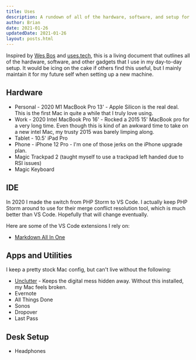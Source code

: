 ```yaml
---
title: Uses
description: A rundown of all of the hardware, software, and setup for my day to day tech life.
author: Brian
date: 2021-01-26
updatedDate: 2021-01-26
layout: posts.html
---
```


Inspired by [Wes Bos](https://wesbos.com/uses) and [uses.tech](https://uses.tech/), this is a living document that outlines all of the hardware, software, and other gadgets that I use in my day-to-day setup. It would be icing on the cake if others find this useful, but I mainly maintain it for my future self when setting up a new machine.

## Hardware

* Personal - 2020 M1 MacBook Pro 13' - Apple Silicon is the real deal. This is the first Mac in quite a while that I truly love using.
* Work - 2020 Intel MacBook Pro 16' - Rocked a 2015 15' MacBook pro for a very long time. Even though this is kind of an awkward time to take on a new intel Mac, my trusty 2015 was barely limping along.
* Tablet - 10.5' iPad Pro
* Phone - iPhone 12 Pro - I'm one of those jerks on the iPhone upgrade plan.
* Magic Trackpad 2 (taught myself to use a trackpad left handed due to RSI issues)
* Magic Keyboard

## IDE

In 2020 I made the switch from PHP Storm to VS Code. I actually keep PHP Storm around to use for their merge conflict resolution tool, which is much better than VS Code. Hopefully that will change eventually.

Here are some of the VS Code extensions I rely on:

* [Markdown All In One](https://marketplace.visualstudio.com/items?itemName=yzhang.markdown-all-in-one)

## Apps and Utilities

I keep a pretty stock Mac config, but can't live without the following:

* [Unclutter](https://unclutterapp.com/) - Keeps the digital mess hidden away. Without this installed, my Mac feels broken.
* Evernote
* All Things Done
* Sonos
* Dropover
* Last Pass
  
## Desk Setup

* Headphones